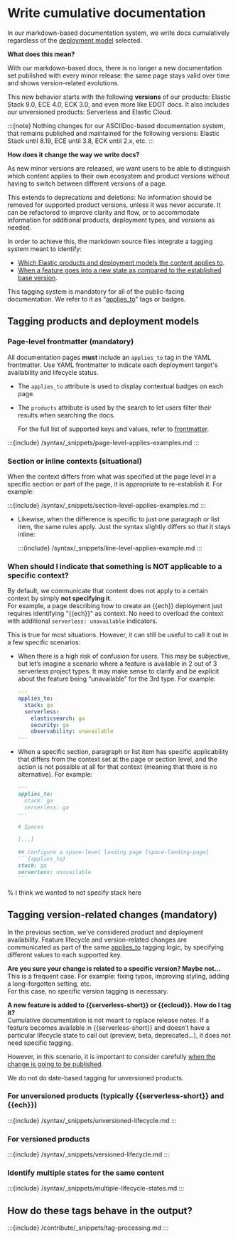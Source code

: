 # Write cumulative documentation 

<!--
This page explains our cumulative documentation philosophy, paired with examples. Component guidance for reference purposes goes in syntax/applies.md. 
-->

In our markdown-based documentation system, we write docs cumulatively regardless of the [deployment model](deployment-models.md) selected.

**What does this mean?** 

With our markdown-based docs, there is no longer a new documentation set published with every minor release: the same page stays valid over time and shows version-related evolutions.

This new behavior starts with the following **versions** of our products: Elastic Stack 9.0, ECE 4.0, ECK 3.0, and even more like EDOT docs. It also includes our unversioned products: Serverless and Elastic Cloud.

:::{note} 
Nothing changes for our ASCIIDoc-based documentation system, that remains published and maintained for the following versions: Elastic Stack until 8.19, ECE until 3.8, ECK until 2.x, etc.
:::

**How does it change the way we write docs?** 

As new minor versions are released, we want users to be able to distinguish which content applies to their own ecosystem and product versions without having to switch between different versions of a page.

This extends to deprecations and deletions: No information should be removed for supported product versions, unless it was never accurate. It can be refactored to improve clarity and flow, or to accommodate information for additional products, deployment types, and versions as needed.

In order to achieve this, the markdown source files integrate a tagging system meant to identify:

* [Which Elastic products and deployment models the content applies to](#tagging-products-and-deployment-models).  
* [When a feature goes into a new state as compared to the established base version](#tagging-version-related-changes-mandatory).

This tagging system is mandatory for all of the public-facing documentation. We refer to it as “[applies_to](https://elastic.github.io/docs-builder/syntax/applies/)” tags or badges.

## Tagging products and deployment models

### Page-level frontmatter (mandatory)

All documentation pages **must** include an `applies_to` tag in the YAML frontmatter. Use YAML frontmatter to indicate each deployment target's availability and lifecycle status. 

* The `applies_to` attribute is used to display contextual badges on each page.  
* The `products` attribute is used by the search to let users filter their results when searching the docs.

  For the full list of supported keys and values, refer to [frontmatter](https://elastic.github.io/docs-builder/syntax/frontmatter).  


:::{include} /syntax/_snippets/page-level-applies-examples.md
:::

### Section or inline contexts (situational)

When the context differs from what was specified at the page level in a specific section or part of the page, it is appropriate to re-establish it. For example: 

:::{include} /syntax/_snippets/section-level-applies-examples.md
:::

* Likewise, when the difference is specific to just one paragraph or list item, the same rules apply. Just the syntax slightly differs so that it stays inline:

  :::{include} /syntax/_snippets/line-level-applies-example.md
  :::

### When should I indicate that something is NOT applicable to a specific context?

By default, we communicate that content does not apply to a certain context by simply **not specifying it**.  
For example, a page describing how to create an {{ech}} deployment just requires identifying "{{ech}}" as context. No need to overload the context with additional `serverless: unavailable` indicators.

This is true for most situations. However, it can still be useful to call it out in a few specific scenarios:

* When there is a high risk of confusion for users. This may be subjective, but let’s imagine a scenario where a feature is available in 2 out of 3 serverless project types. It may make sense to clarify and be explicit about the feature being “unavailable” for the 3rd type. For example: 

  ```yml
  --- 
  applies_to:
    stack: ga
    serverless:
      elasticsearch: ga
      security: ga
      observability: unavailable
  ---
  ```


* When a specific section, paragraph or list item has specific applicability that differs from the context set at the page or section level, and the action is not possible at all for that context (meaning that there is no alternative). For example: 

  ````md
  --- 
  applies_to:
    stack: ga
    serverless: ga
  —--

  # Spaces

  [...]

  ## Configure a space-level landing page [space-landing-page]
  ```{applies_to}
  stack: ga
  serverless: unavailable
  ```
  ````
% I think we wanted to not specify stack here

## Tagging version-related changes (mandatory)

In the previous section, we’ve considered product and deployment availability. Feature lifecycle and version-related changes are communicated as part of the same [applies\_to](https://elastic.github.io/docs-builder/syntax/applies/) tagging logic, by specifying different values to each supported key. 

**Are you sure your change is related to a specific version? Maybe not…**  
This is a frequent case. For example: fixing typos, improving styling, adding a long-forgotten setting, etc.  
For this case, no specific version tagging is necessary.

**A new feature is added to {{serverless-short}} or {{ecloud}}. How do I tag it?**  
Cumulative documentation is not meant to replace release notes. If a feature becomes available in {{serverless-short}} and doesn’t have a particular lifecycle state to call out (preview, beta, deprecated…), it does not need specific tagging.

However, in this scenario, it is important to consider carefully [when the change is going to be published](deployment-models.md).

We do not do date-based tagging for unversioned products.

### For unversioned products (typically {{serverless-short}} and {{ech}})

:::{include} /syntax/_snippets/unversioned-lifecycle.md
:::

### For versioned products

:::{include} /syntax/_snippets/versioned-lifecycle.md
:::    

### Identify multiple states for the same content  

:::{include} /syntax/_snippets/multiple-lifecycle-states.md
:::
  
## How do these tags behave in the output? 

:::{include} /contribute/_snippets/tag-processing.md
:::